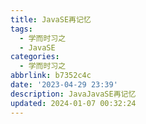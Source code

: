 ```yaml
---
title: JavaSE再记忆
tags:
  - 学而时习之
  - JavaSE
categories:
  - 学而时习之
abbrlink: b7352c4c
date: '2023-04-29 23:39'
description: JavaJavaSE再记忆
updated: 2024-01-07 00:32:24
---
```


